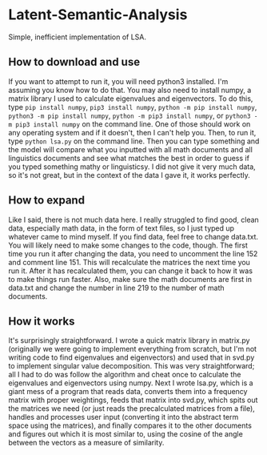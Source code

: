 # Latent-Semantic-Analysis
Simple, inefficient implementation of LSA.

## How to download and use
If you want to attempt to run it, you will need python3 installed. I'm assuming
you know how to do that. You may also need to install numpy, a matrix library I
used to calculate eigenvalues and eigenvectors. To do this, type `pip install
numpy`, `pip3 install numpy`, `python -m pip install numpy`, `python3 -m pip
install numpy`, `python -m pip3 install numpy`, or `python3 -m pip3 install
numpy` on the command line. One of those should work on any operating system and
if it doesn't, then I can't help you. Then, to run it, type `python lsa.py` on
the command line. Then you can type something and the model will compare what
you inputted with all math documents and all linguistics documents and see what
matches the best in order to guess if you typed something mathy or linguisticsy.
I did not give it very much data, so it's not great, but in the context of the
data I gave it, it works perfectly. 

## How to expand
Like I said, there is not much data here. I really struggled to find good, clean
data, especially math data, in the form of text files, so I just typed up
whatever came to mind myself. If you find data, feel free to change data.txt.
You will likely need to make some changes to the code, though. The first time
you run it after changing the data, you need to uncomment the line 152 and
comment line 151. This will recalculate the matrices the next time you run it.
After it has recalculated them, you can change it back to how it was to make
things run faster. Also, make sure the math documents are first in data.txt and
change the number in line 219 to the number of math documents.

## How it works
It's surprisingly straightforward. I wrote a quick matrix library in matrix.py
(originally we were going to implement everything from scratch, but I'm not
writing code to find eigenvalues and eigenvectors) and used that in svd.py to
implement singular value decomposition. This was very straightforward; all I had
to do was follow the algorithm and cheat once to calculate the eigenvalues and
eigenvectors using numpy. Next I wrote lsa.py, which is a giant mess of a
program that reads data, converts them into a frequency matrix with proper
weightings, feeds that matrix into svd.py, which spits out the matrices we need
(or just reads the precalculated matrices from a file), handles and processes
user input (converting it into the abstract term space using the matrices), and
finally compares it to the other documents and figures out which it is most
similar to, using the cosine of the angle between the vectors as a measure of
similarity.
